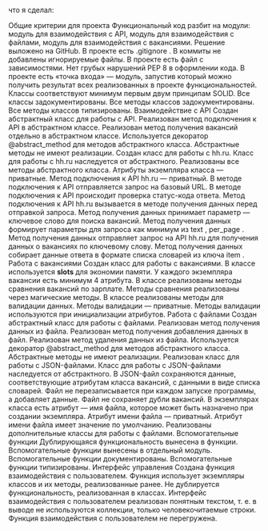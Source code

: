 что я сделал:

Общие критерии для проекта
Функциональный код разбит на модули: модуль для взаимодействия с API, модуль для взаимодействия с файлами, модуль для взаимодействия с вакансиями.
Решение выложено на GitHub.
В проекте есть 
.gitignore
.
В коммиты не добавлены игнорируемые файлы.
В проекте есть файл с зависимостями.
Нет грубых нарушений PEP 8 в оформлении кода.
В проекте есть «точка входа» — модуль, запустив который можно получить результат всех реализованных в проекте функциональностей.
Классы соответствуют минимум первым двум принципам SOLID.
Все классы задокументированы.
Все методы классов задокументированы.
Все методы классов типизированы.
 Взаимодействие с API
Создан абстрактный класс для работы с API.
Реализован метод подключения к API в абстрактном классе.
Реализован метод получения вакансий отдельно в абстрактном классе.
Используется декоратор 
@abstract_method
 для методов абстрактного класса.
Абстрактные методы не имеют реализации.
Создан класс для работы с hh.ru.
Класс для работы с hh.ru наследуется от абстрактного.
Реализованы все методы абстрактного класса.
Атрибуты экземпляра класса — приватные.
Метод подключения к API hh.ru — приватный.
В методе подключения к API отправляется запрос на базовый URL.
В методе подключения к API происходит проверка статус-кода ответа.
Метод подключения к API hh.ru вызывается в методе получения данных перед отправкой запроса.
Метод получения данных принимает параметр — ключевое слово для поиска вакансий.
Метод получения данных формирует параметры для запроса как минимум из 
text
, 
per_page
.
Метод получения данных отправляет запрос на API hh.ru для получения данных о вакансиях по ключевому слову.
Метод получения данных собирает данные ответа в формате списка словарей из ключа 
item
.
 Работа с вакансиями
Создан класс для работы с вакансиями.
В классе используется 
__slots__
 для экономии памяти.
У каждого экземпляра вакансии есть минимум 4 атрибута.
В классе реализованы методы сравнения вакансий по зарплате.
Методы сравнения реализованы через магические методы.
В классе реализованы методы для валидации данных.
Методы валидации — приватные.
Методы валидации используются при инициализации атрибутов.
 Работа с файлами
Создан абстрактный класс для работы с файлами.
Реализован метод получения данных из файла.
Реализован метод получения добавления данных в файл.
Реализован метод удаления данных из файла.
Используется декоратор 
@abstract_method
 для методов абстрактного класса.
Абстрактные методы не имеют реализации.
Реализован класс для работы с JSON-файлами.
Класс для работы с JSON-файлами наследуется от абстрактного.
В JSON-файл сохраняются данные, соответствующие атрибутам класса вакансий, с данными в виде списка словарей.
Файл не перезаписывается при каждом запуске программы, а добавляет данные.
Файл не сохраняет дубли вакансий.
В экземплярах класса есть атрибут — имя файла, которое может быть назначено при создании экземпляра.
Атрибут имени файла — приватный.
Атрибут имени файла имеет значение по умолчанию.
Реализованы дополнительные классы для работы с файлами.
 Вспомогательные функции
Дублирующаяся функциональность вынесена в функции.
Вспомогательные функции вынесены в отдельный модуль.
Вспомогательные функции документированы.
Вспомогательные функции типизированы.
 Интерфейс управления
Создана функция взаимодействия с пользователем.
Функция использует экземпляры классов и их методы, реализованные ранее.
Не дублируется функциональность, реализованная в классах.
Интерфейс взаимодействия с пользователем реализован понятным текстом, т. е. в выводе не используются коллекции, только человекочитаемые строки.
Функция взаимодействия с пользователем не перегружена.
